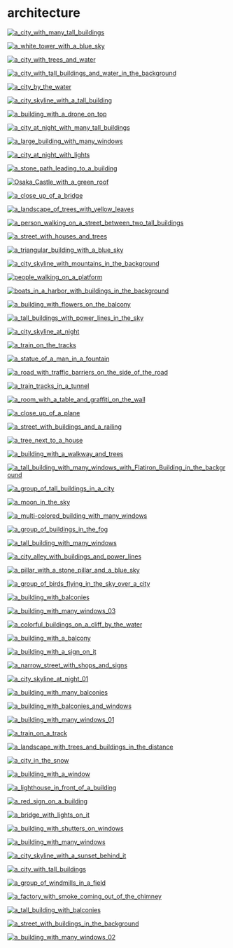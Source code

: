 # architecture

<a href="a_city_with_many_tall_buildings.jpg"><img alt="a_city_with_many_tall_buildings" src="a_city_with_many_tall_buildings.jpg"></a>

<a href="a_white_tower_with_a_blue_sky.jpg"><img alt="a_white_tower_with_a_blue_sky" src="a_white_tower_with_a_blue_sky.jpg"></a>

<a href="a_city_with_trees_and_water.jpg"><img alt="a_city_with_trees_and_water" src="a_city_with_trees_and_water.jpg"></a>

<a href="a_city_with_tall_buildings_and_water_in_the_background.jpg"><img alt="a_city_with_tall_buildings_and_water_in_the_background" src="a_city_with_tall_buildings_and_water_in_the_background.jpg"></a>

<a href="a_city_by_the_water.jpg"><img alt="a_city_by_the_water" src="a_city_by_the_water.jpg"></a>

<a href="a_city_skyline_with_a_tall_building.jpg"><img alt="a_city_skyline_with_a_tall_building" src="a_city_skyline_with_a_tall_building.jpg"></a>

<a href="a_building_with_a_drone_on_top.jpg"><img alt="a_building_with_a_drone_on_top" src="a_building_with_a_drone_on_top.jpg"></a>

<a href="a_city_at_night_with_many_tall_buildings.jpg"><img alt="a_city_at_night_with_many_tall_buildings" src="a_city_at_night_with_many_tall_buildings.jpg"></a>

<a href="a_large_building_with_many_windows.jpg"><img alt="a_large_building_with_many_windows" src="a_large_building_with_many_windows.jpg"></a>

<a href="a_city_at_night_with_lights.jpg"><img alt="a_city_at_night_with_lights" src="a_city_at_night_with_lights.jpg"></a>

<a href="a_stone_path_leading_to_a_building.jpg"><img alt="a_stone_path_leading_to_a_building" src="a_stone_path_leading_to_a_building.jpg"></a>

<a href="Osaka_Castle_with_a_green_roof.png"><img alt="Osaka_Castle_with_a_green_roof" src="Osaka_Castle_with_a_green_roof.png"></a>

<a href="a_close_up_of_a_bridge.jpg"><img alt="a_close_up_of_a_bridge" src="a_close_up_of_a_bridge.jpg"></a>

<a href="a_landscape_of_trees_with_yellow_leaves.jpg"><img alt="a_landscape_of_trees_with_yellow_leaves" src="a_landscape_of_trees_with_yellow_leaves.jpg"></a>

<a href="a_person_walking_on_a_street_between_two_tall_buildings.jpg"><img alt="a_person_walking_on_a_street_between_two_tall_buildings" src="a_person_walking_on_a_street_between_two_tall_buildings.jpg"></a>

<a href="a_street_with_houses_and_trees.jpg"><img alt="a_street_with_houses_and_trees" src="a_street_with_houses_and_trees.jpg"></a>

<a href="a_triangular_building_with_a_blue_sky.jpg"><img alt="a_triangular_building_with_a_blue_sky" src="a_triangular_building_with_a_blue_sky.jpg"></a>

<a href="a_city_skyline_with_mountains_in_the_background.png"><img alt="a_city_skyline_with_mountains_in_the_background" src="a_city_skyline_with_mountains_in_the_background.png"></a>

<a href="people_walking_on_a_platform.jpg"><img alt="people_walking_on_a_platform" src="people_walking_on_a_platform.jpg"></a>

<a href="boats_in_a_harbor_with_buildings_in_the_background.jpg"><img alt="boats_in_a_harbor_with_buildings_in_the_background" src="boats_in_a_harbor_with_buildings_in_the_background.jpg"></a>

<a href="a_building_with_flowers_on_the_balcony.png"><img alt="a_building_with_flowers_on_the_balcony" src="a_building_with_flowers_on_the_balcony.png"></a>

<a href="a_tall_buildings_with_power_lines_in_the_sky.jpg"><img alt="a_tall_buildings_with_power_lines_in_the_sky" src="a_tall_buildings_with_power_lines_in_the_sky.jpg"></a>

<a href="a_city_skyline_at_night.jpg"><img alt="a_city_skyline_at_night" src="a_city_skyline_at_night.jpg"></a>

<a href="a_train_on_the_tracks.jpg"><img alt="a_train_on_the_tracks" src="a_train_on_the_tracks.jpg"></a>

<a href="a_statue_of_a_man_in_a_fountain.jpg"><img alt="a_statue_of_a_man_in_a_fountain" src="a_statue_of_a_man_in_a_fountain.jpg"></a>

<a href="a_road_with_traffic_barriers_on_the_side_of_the_road.jpg"><img alt="a_road_with_traffic_barriers_on_the_side_of_the_road" src="a_road_with_traffic_barriers_on_the_side_of_the_road.jpg"></a>

<a href="a_train_tracks_in_a_tunnel.jpg"><img alt="a_train_tracks_in_a_tunnel" src="a_train_tracks_in_a_tunnel.jpg"></a>

<a href="a_room_with_a_table_and_graffiti_on_the_wall.jpg"><img alt="a_room_with_a_table_and_graffiti_on_the_wall" src="a_room_with_a_table_and_graffiti_on_the_wall.jpg"></a>

<a href="a_close_up_of_a_plane.jpg"><img alt="a_close_up_of_a_plane" src="a_close_up_of_a_plane.jpg"></a>

<a href="a_street_with_buildings_and_a_railing.jpg"><img alt="a_street_with_buildings_and_a_railing" src="a_street_with_buildings_and_a_railing.jpg"></a>

<a href="a_tree_next_to_a_house.jpg"><img alt="a_tree_next_to_a_house" src="a_tree_next_to_a_house.jpg"></a>

<a href="a_building_with_a_walkway_and_trees.jpg"><img alt="a_building_with_a_walkway_and_trees" src="a_building_with_a_walkway_and_trees.jpg"></a>

<a href="a_tall_building_with_many_windows_with_Flatiron_Building_in_the_background.jpg"><img alt="a_tall_building_with_many_windows_with_Flatiron_Building_in_the_background" src="a_tall_building_with_many_windows_with_Flatiron_Building_in_the_background.jpg"></a>

<a href="a_group_of_tall_buildings_in_a_city.jpg"><img alt="a_group_of_tall_buildings_in_a_city" src="a_group_of_tall_buildings_in_a_city.jpg"></a>

<a href="a_moon_in_the_sky.jpg"><img alt="a_moon_in_the_sky" src="a_moon_in_the_sky.jpg"></a>

<a href="a_multi-colored_building_with_many_windows.jpg"><img alt="a_multi-colored_building_with_many_windows" src="a_multi-colored_building_with_many_windows.jpg"></a>

<a href="a_group_of_buildings_in_the_fog.jpg"><img alt="a_group_of_buildings_in_the_fog" src="a_group_of_buildings_in_the_fog.jpg"></a>

<a href="a_tall_building_with_many_windows.jpg"><img alt="a_tall_building_with_many_windows" src="a_tall_building_with_many_windows.jpg"></a>

<a href="a_city_alley_with_buildings_and_power_lines.jpg"><img alt="a_city_alley_with_buildings_and_power_lines" src="a_city_alley_with_buildings_and_power_lines.jpg"></a>

<a href="a_pillar_with_a_stone_pillar_and_a_blue_sky.jpg"><img alt="a_pillar_with_a_stone_pillar_and_a_blue_sky" src="a_pillar_with_a_stone_pillar_and_a_blue_sky.jpg"></a>

<a href="a_group_of_birds_flying_in_the_sky_over_a_city.jpg"><img alt="a_group_of_birds_flying_in_the_sky_over_a_city" src="a_group_of_birds_flying_in_the_sky_over_a_city.jpg"></a>

<a href="a_building_with_balconies.jpg"><img alt="a_building_with_balconies" src="a_building_with_balconies.jpg"></a>

<a href="a_building_with_many_windows_03.jpg"><img alt="a_building_with_many_windows_03" src="a_building_with_many_windows_03.jpg"></a>

<a href="a_colorful_buildings_on_a_cliff_by_the_water.jpg"><img alt="a_colorful_buildings_on_a_cliff_by_the_water" src="a_colorful_buildings_on_a_cliff_by_the_water.jpg"></a>

<a href="a_building_with_a_balcony.jpeg"><img alt="a_building_with_a_balcony" src="a_building_with_a_balcony.jpeg"></a>

<a href="a_building_with_a_sign_on_it.jpg"><img alt="a_building_with_a_sign_on_it" src="a_building_with_a_sign_on_it.jpg"></a>

<a href="a_narrow_street_with_shops_and_signs.png"><img alt="a_narrow_street_with_shops_and_signs" src="a_narrow_street_with_shops_and_signs.png"></a>

<a href="a_city_skyline_at_night_01.jpg"><img alt="a_city_skyline_at_night_01" src="a_city_skyline_at_night_01.jpg"></a>

<a href="a_building_with_many_balconies.jpg"><img alt="a_building_with_many_balconies" src="a_building_with_many_balconies.jpg"></a>

<a href="a_building_with_balconies_and_windows.jpg"><img alt="a_building_with_balconies_and_windows" src="a_building_with_balconies_and_windows.jpg"></a>

<a href="a_building_with_many_windows_01.jpg"><img alt="a_building_with_many_windows_01" src="a_building_with_many_windows_01.jpg"></a>

<a href="a_train_on_a_track.jpg"><img alt="a_train_on_a_track" src="a_train_on_a_track.jpg"></a>

<a href="a_landscape_with_trees_and_buildings_in_the_distance.jpg"><img alt="a_landscape_with_trees_and_buildings_in_the_distance" src="a_landscape_with_trees_and_buildings_in_the_distance.jpg"></a>

<a href="a_city_in_the_snow.jpg"><img alt="a_city_in_the_snow" src="a_city_in_the_snow.jpg"></a>

<a href="a_building_with_a_window.jpg"><img alt="a_building_with_a_window" src="a_building_with_a_window.jpg"></a>

<a href="a_lighthouse_in_front_of_a_building.jpg"><img alt="a_lighthouse_in_front_of_a_building" src="a_lighthouse_in_front_of_a_building.jpg"></a>

<a href="a_red_sign_on_a_building.jpg"><img alt="a_red_sign_on_a_building" src="a_red_sign_on_a_building.jpg"></a>

<a href="a_bridge_with_lights_on_it.jpg"><img alt="a_bridge_with_lights_on_it" src="a_bridge_with_lights_on_it.jpg"></a>

<a href="a_building_with_shutters_on_windows.jpg"><img alt="a_building_with_shutters_on_windows" src="a_building_with_shutters_on_windows.jpg"></a>

<a href="a_building_with_many_windows.jpg"><img alt="a_building_with_many_windows" src="a_building_with_many_windows.jpg"></a>

<a href="a_city_skyline_with_a_sunset_behind_it.png"><img alt="a_city_skyline_with_a_sunset_behind_it" src="a_city_skyline_with_a_sunset_behind_it.png"></a>

<a href="a_city_with_tall_buildings.jpg"><img alt="a_city_with_tall_buildings" src="a_city_with_tall_buildings.jpg"></a>

<a href="a_group_of_windmills_in_a_field.jpg"><img alt="a_group_of_windmills_in_a_field" src="a_group_of_windmills_in_a_field.jpg"></a>

<a href="a_factory_with_smoke_coming_out_of_the_chimney.jpg"><img alt="a_factory_with_smoke_coming_out_of_the_chimney" src="a_factory_with_smoke_coming_out_of_the_chimney.jpg"></a>

<a href="a_tall_building_with_balconies.jpg"><img alt="a_tall_building_with_balconies" src="a_tall_building_with_balconies.jpg"></a>

<a href="a_street_with_buildings_in_the_background.png"><img alt="a_street_with_buildings_in_the_background" src="a_street_with_buildings_in_the_background.png"></a>

<a href="a_building_with_many_windows_02.jpg"><img alt="a_building_with_many_windows_02" src="a_building_with_many_windows_02.jpg"></a>

